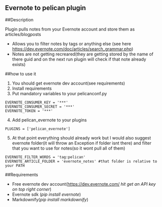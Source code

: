 Evernote to pelican plugin
-----------------
##Description

Plugin pulls notes from your Evernote account and store them as articles/blogposts 

* Allows you to filter notes by tags or anything else (see here https://dev.evernote.com/doc/articles/search_grammar.php)
* Notes are not getting recreared(they are getting stored by the name of there guid 
and on the next run plugin will check if that note already exists)

##how to use it
1. You should get evernote dev account(see requirements)
2. Install requirements 
3. Put mandatory variables to your pelicanconf.py
```
EVERNOTE_CONSUMER_KEY = '***'
EVERNOTE_CONSUMER_SECRET = '***'
EVERNOTE_TOKEN = '***'
```
4.  Add pelican_evernote to your plugins
```
PLUGINS = ['pelican_evernote']
```
5. At that point everything should already work but I would also suggest evernote folder(it will throw an Exception if folder isnt there)
and filter 
that you want to use for notes(so it wont pull all of them)
```
EVERNOTE_FILTER_WORDS = 'tag:pelican'
EVERNOTE_ARTICLE_FOLDER = 'evernote_notes' #that folder is relative to your PATH

```
##Requirements
* Free evernote dev account(https://dev.evernote.com/ _hit get an API key on top right corner_)
* Evernote sdk (_pip install evernote_)
* Markdownify(_pip install markdownify_)